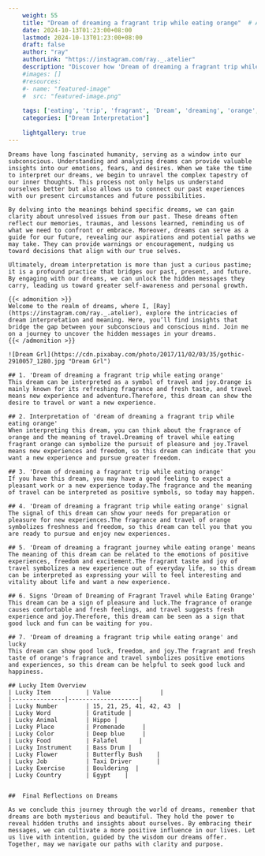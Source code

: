 ```yaml
---
    weight: 55
    title: "Dream of dreaming a fragrant trip while eating orange"  # Assuming 'title' column exists
    date: 2024-10-13T01:23:00+08:00
    lastmod: 2024-10-13T01:23:00+08:00
    draft: false
    author: "ray"
    authorLink: "https://instagram.com/ray._.atelier"
    description: "Discover how 'Dream of dreaming a fragrant trip while eating orange' can interpret your future and uncover its significant meanings in your life."
    #images: []
    #resources:
    #- name: "featured-image"
    #  src: "featured-image.png"
    
    tags: ['eating', 'trip', 'fragrant', 'Dream', 'dreaming', 'orange', 'a', 'of', 'while']
    categories: ["Dream Interpretation"]
    
    lightgallery: true
---
```

    
    Dreams have long fascinated humanity, serving as a window into our subconscious. Understanding and analyzing dreams can provide valuable insights into our emotions, fears, and desires. When we take the time to interpret our dreams, we begin to unravel the complex tapestry of our inner thoughts. This process not only helps us understand ourselves better but also allows us to connect our past experiences with our present circumstances and future possibilities.
    
    By delving into the meanings behind specific dreams, we can gain clarity about unresolved issues from our past. These dreams often reflect our memories, traumas, and lessons learned, reminding us of what we need to confront or embrace. Moreover, dreams can serve as a guide for our future, revealing our aspirations and potential paths we may take. They can provide warnings or encouragement, nudging us toward decisions that align with our true selves.
    
    Ultimately, dream interpretation is more than just a curious pastime; it is a profound practice that bridges our past, present, and future. By engaging with our dreams, we can unlock the hidden messages they carry, leading us toward greater self-awareness and personal growth.
    
    {{< admonition >}}
    Welcome to the realm of dreams, where I, [Ray](https://instagram.com/ray._.atelier), explore the intricacies of dream interpretation and meaning. Here, you’ll find insights that bridge the gap between your subconscious and conscious mind. Join me on a journey to uncover the hidden messages in your dreams.
    {{< /admonition >}}
    
    ![Dream Grl](https://cdn.pixabay.com/photo/2017/11/02/03/35/gothic-2910057_1280.jpg "Dream Grl")
    
    ## 1. 'Dream of dreaming a fragrant trip while eating orange'
    This dream can be interpreted as a symbol of travel and joy.Orange is mainly known for its refreshing fragrance and fresh taste, and travel means new experience and adventure.Therefore, this dream can show the desire to travel or want a new experience.
    
    ## 2. Interpretation of 'dream of dreaming a fragrant trip while eating orange'
    When interpreting this dream, you can think about the fragrance of orange and the meaning of travel.Dreaming of travel while eating fragrant orange can symbolize the pursuit of pleasure and joy.Travel means new experiences and freedom, so this dream can indicate that you want a new experience and pursue greater freedom.
    
    ## 3. 'Dream of dreaming a fragrant trip while eating orange'
    If you have this dream, you may have a good feeling to expect a pleasant work or a new experience today.The fragrance and the meaning of travel can be interpreted as positive symbols, so today may happen.
    
    ## 4. 'Dream of dreaming a fragrant trip while eating orange' signal
    The signal of this dream can show your needs for preparation or pleasure for new experiences.The fragrance and travel of orange symbolizes freshness and freedom, so this dream can tell you that you are ready to pursue and enjoy new experiences.
    
    ## 5. 'Dream of dreaming a fragrant journey while eating orange' means
    The meaning of this dream can be related to the emotions of positive experiences, freedom and excitement.The fragrant taste and joy of travel symbolizes a new experience out of everyday life, so this dream can be interpreted as expressing your will to feel interesting and vitality about life and want a new experience.
    
    ## 6. Signs 'Dream of Dreaming of Fragrant Travel while Eating Orange'
    This dream can be a sign of pleasure and luck.The fragrance of orange causes comfortable and fresh feelings, and travel suggests fresh experience and joy.Therefore, this dream can be seen as a sign that good luck and fun can be waiting for you.
    
    ## 7. 'Dream of dreaming a fragrant trip while eating orange' and lucky
    This dream can show good luck, freedom, and joy.The fragrant and fresh taste of orange's fragrance and travel symbolizes positive emotions and experiences, so this dream can be helpful to seek good luck and happiness.
    
    ## Lucky Item Overview
    | Lucky Item          | Value              |
    |---------------|--------------------|
    | Lucky Number        | 15, 21, 25, 41, 42, 43  |
    | Lucky Word          | Gratitude |
    | Lucky Animal        | Hippo |
    | Lucky Place         | Promenade     |
    | Lucky Color         | Deep blue     |
    | Lucky Food          | Falafel      |
    | Lucky Instrument    | Bass Drum |
    | Lucky Flower        | Butterfly Bush    |
    | Lucky Job           | Taxi Driver       |
    | Lucky Exercise      | Bouldering  |
    | Lucky Country       | Egypt    |
    
    
    ##  Final Reflections on Dreams
    
    As we conclude this journey through the world of dreams, remember that dreams are both mysterious and beautiful. They hold the power to reveal hidden truths and insights about ourselves. By embracing their messages, we can cultivate a more positive influence in our lives. Let us live with intention, guided by the wisdom our dreams offer. Together, may we navigate our paths with clarity and purpose.
    